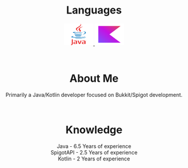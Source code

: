 <h1 align="center">Languages</h1>
<p align="center">
  <a href="https://java.com">
    <img src="https://raw.githubusercontent.com/devicons/devicon/master/icons/java/java-original-wordmark.svg" alt="java" width="80" height="60" />
  </a>
  <a href="https://kotlinlang.org/">
    <img src="https://raw.githubusercontent.com/devicons/devicon/master/icons/kotlin/kotlin-original.svg" alt="kotlin" width="80" height="60" />
  </a>

</p>
<br>
<h1 align="center">About Me</h1>
<p align="center">
  Primarily a Java/Kotlin developer focused on Bukkit/Spigot development.
</p>
<br>
<h1 align="center">Knowledge</h1>
<p align="center" markdown="1">
   Java - 6.5 Years of experience
   <br>
   SpigotAPI - 2.5 Years of experience
   <br>
   Kotlin - 2 Years of experience
</p>
<!--
**IkeVoodoo/IkeVoodoo** is a ✨ _special_ ✨ repository because its `README.md` (this file) appears on your GitHub profile.

Here are some ideas to get you started:

- 🔭 I’m currently working on ...
- 🌱 I’m currently learning ...
- 👯 I’m looking to collaborate on ...
- 🤔 I’m looking for help with ...
- 💬 Ask me about ...
- 📫 How to reach me: ...
- 😄 Pronouns: ...
- ⚡ Fun fact: ...
->
